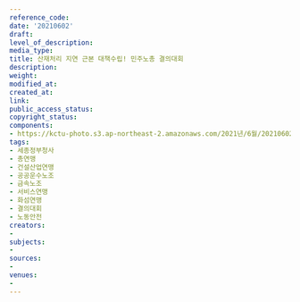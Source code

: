 ```yaml
---
reference_code: 
date: '20210602'
draft: 
level_of_description: 
media_type: 
title: 산재처리 지연 근본 대책수립! 민주노총 결의대회
description: 
weight: 
modified_at: 
created_at: 
link: 
public_access_status: 
copyright_status: 
components:
- https://kctu-photo.s3.ap-northeast-2.amazonaws.com/2021년/6월/20210602-산재처리+지연+근본+대책수립!+민주노총+결의대회_세종정부청사_총연맹_건설산업연맹_공공운수노조_금속노조_서비스연맹_화섬연맹_결의대회_노동안전/_1D21323.jpg
tags:
- 세종정부청사
- 총연맹
- 건설산업연맹
- 공공운수노조
- 금속노조
- 서비스연맹
- 화섬연맹
- 결의대회
- 노동안전
creators:
- 
subjects:
- 
sources:
- 
venues:
- 
---
```

